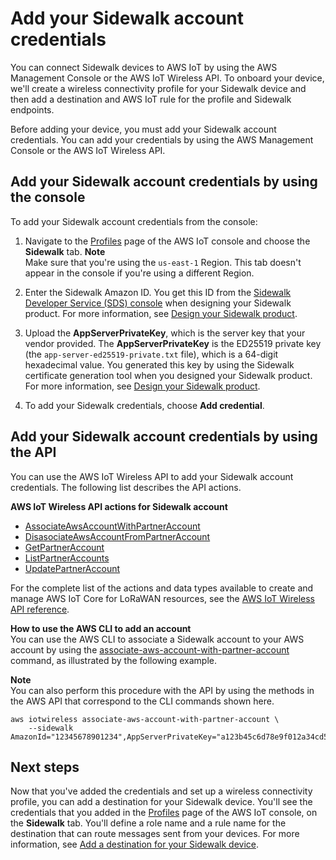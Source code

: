 # Add your Sidewalk account credentials<a name="iot-sidewalk-add-credentials"></a>

You can connect Sidewalk devices to AWS IoT by using the AWS Management Console or the AWS IoT Wireless API\. To onboard your device, we'll create a wireless connectivity profile for your Sidewalk device and then add a destination and AWS IoT rule for the profile and Sidewalk endpoints\.

Before adding your device, you must add your Sidewalk account credentials\. You can add your credentials by using the AWS Management Console or the AWS IoT Wireless API\.

## Add your Sidewalk account credentials by using the console<a name="iot-sidewalk-credentials-console"></a>

To add your Sidewalk account credentials from the console:

1. Navigate to the [ Profiles](https://console.aws.amazon.com/iot/home#/wireless/profiles) page of the AWS IoT console and choose the **Sidewalk** tab\.
**Note**  
Make sure that you're using the `us-east-1` Region\. This tab doesn't appear in the console if you're using a different Region\.

1. Enter the Sidewalk Amazon ID\. You get this ID from the [Sidewalk Developer Service \(SDS\) console](http://developer.amazon.com/acs-devices/console/Sidewalk) when designing your Sidewalk product\. For more information, see [Design your Sidewalk product](https://developer.amazon.com/acs-devices/console/sidewalk/docs/group__qsg__step2.html)\.

1. Upload the **AppServerPrivateKey**, which is the server key that your vendor provided\. The **AppServerPrivateKey** is the ED25519 private key \(the `app-server-ed25519-private.txt` file\), which is a 64\-digit hexadecimal value\. You generated this key by using the Sidewalk certificate generation tool when you designed your Sidewalk product\. For more information, see [Design your Sidewalk product](https://developer.amazon.com/acs-devices/console/sidewalk/docs/group__qsg__step2.html)\.

1. To add your Sidewalk credentials, choose **Add credential**\.

## Add your Sidewalk account credentials by using the API<a name="iot-sidewalk-credentials-api"></a>

You can use the AWS IoT Wireless API to add your Sidewalk account credentials\. The following list describes the API actions\.

**AWS IoT Wireless API actions for Sidewalk account**
+ [AssociateAwsAccountWithPartnerAccount](https://docs.aws.amazon.com/iot-wireless/2020-11-22/apireference/API_AssociateAwsAccountWithPartnerAccount.html)
+ [DisasociateAwsAccountFromPartnerAccount](https://docs.aws.amazon.com/iot-wireless/2020-11-22/apireference/API_DisassociateAwsAccountFromPartnerAccount.html)
+ [GetPartnerAccount](https://docs.aws.amazon.com/iot-wireless/2020-11-22/apireference/API_GetPartnerAccount.html)
+ [ListPartnerAccounts](https://docs.aws.amazon.com/iot-wireless/2020-11-22/apireference/API_ListPartnerAccounts.html)
+ [UpdatePartnerAccount](https://docs.aws.amazon.com/iot-wireless/2020-11-22/apireference/API_UpdatePartnerAccount.html)

For the complete list of the actions and data types available to create and manage AWS IoT Core for LoRaWAN resources, see the [AWS IoT Wireless API reference](https://docs.aws.amazon.com/iot-wireless/2020-11-22/apireference/welcome.html)\.

**How to use the AWS CLI to add an account**  
You can use the AWS CLI to associate a Sidewalk account to your AWS account by using the [associate\-aws\-account\-with\-partner\-account](cli/latest/reference/iotwireless/associate-aws-account-with-partner-account.html) command, as illustrated by the following example\.

**Note**  
You can also perform this procedure with the API by using the methods in the AWS API that correspond to the CLI commands shown here\. 

```
aws iotwireless associate-aws-account-with-partner-account \
    --sidewalk AmazonId="12345678901234",AppServerPrivateKey="a123b45c6d78e9f012a34cd5e6a7890b12c3d45e6f78a1b234c56d7e890a1234"
```

## Next steps<a name="iot-sidewalk-credentials-next-steps"></a>

Now that you've added the credentials and set up a wireless connectivity profile, you can add a destination for your Sidewalk device\. You'll see the credentials that you added in the [ Profiles](https://console.aws.amazon.com/iot/home#/wireless/profiles) page of the AWS IoT console, on the **Sidewalk** tab\. You'll define a role name and a rule name for the destination that can route messages sent from your devices\. For more information, see [Add a destination for your Sidewalk device](iot-sidewalk-add-destination.md)\.